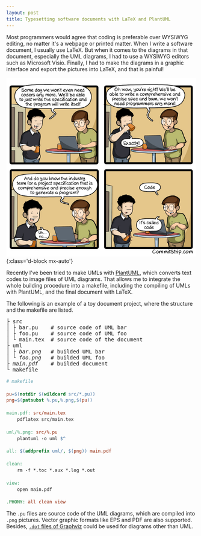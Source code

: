 ```yaml
---
layout: post
title: Typesetting software documents with LaTeX and PlantUML
---
```


Most programmers would agree that coding is preferable over WYSIWYG editing, no matter it's a webpage or printed matter. When I write a software document, I usually use LaTeX. But when it comes to the diagrams in that document, especially the UML diagrams, I had to use a WYSIWYG editors such as Microsoft Visio. Finally, I had to make the diagrams in a graphic interface and export the pictures into LaTeX, and that is painful!

![](/uploads/commitstrip-2016-08-25-a-very-comprehensive-and-precise-spec.jpg){:class='d-block mx-auto'}

Recently I've been tried to make UMLs with [PlantUML](http://plantuml.com), which converts text codes to image files of UML diagrams. That allows me to integrate the whole building procedure into a makefile, including the compiling of UMLs with PlantUML, and the final document with LaTeX.

The following is an example of a toy document project, where the structure and the makefile are listed.

<pre>
├ src
│ ├ bar.pu    # source code of UML bar
│ ├ foo.pu    # source code of UML foo
│ └ main.tex  # source code of the document
├ uml
│ ├ <i>bar.png</i>   # builded UML bar
│ └ <i>foo.png</i>   # builded UML foo
├ <i>main.pdf</i>    # builded document
└ makefile
</pre>

```makefile
# makefile

pu=$(notdir $(wildcard src/*.pu))
png=$(patsubst %.pu,%.png,$(pu))

main.pdf: src/main.tex
	pdflatex src/main.tex

uml/%.png: src/%.pu
	plantuml -o uml $^

all: $(addprefix uml/, $(png)) main.pdf

clean:
	rm -f *.toc *.aux *.log *.out

view:
	open main.pdf

.PHONY: all clean view
```

The `.pu` files are source code of the UML diagrams, which are compiled into `.png` pictures. Vector graphic formats like EPS and PDF are also supported. Besides, [`.dot` files of Graphviz](http://www.graphviz.org/doc/info/lang.html) could be used for diagrams other than UML.
